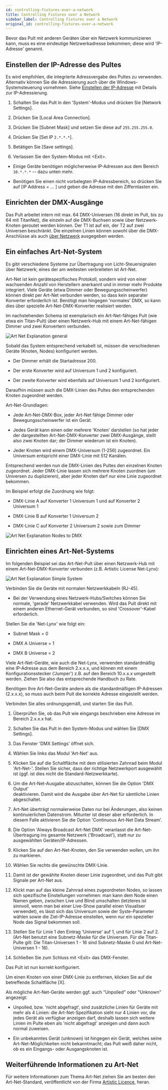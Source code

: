 ```yaml
---
id: controlling-fixtures-over-a-network
title: Controlling Fixtures over a Network
sidebar_label: Controlling Fixtures over a Network
original_id: controlling-fixtures-over-a-network
---
```


Bevor das Pult mit anderen Geräten über ein Netzwerk kommunizieren kann,
muss es eine eindeutige Netzwerkadresse bekommen; diese wird
'IP-Adresse' genannt.

Einstellen der IP-Adresse des Pultes
------------------------------------

Es wird empfohlen, die integrierte Adressvergabe des Pultes zu
verwenden. Alternativ können Sie die Adressierung auch über die
Windows-Systemsteuerung vornehmen. Siehe [Einstellen der IP-Adresse](a-quick-guide-to-ip-addressing.md#einstellen-der-ip-adresse) mit 
Details zur IP-Adressierung.

1. 	Schalten Sie das Pult in den 'System'-Modus und drücken Sie
	\[Network Settings\].

2.	Drücken Sie \[Local Area Connection\].

3.	Drücken Sie \[Subnet Mask\] und setzen Sie diese auf `255.255.255.0`.

4.	Drücken Sie \[Set IP `2.*.*.*`\].

5.	Betätigen Sie \[Save settings\].

6.	Verlassen Sie den System-Modus mit \<Exit\>.

- 	Einige Geräte benötigen möglicherweise IP-Adressen aus dem 
	Bereich `10.*.*.*` -- dazu unten mehr.

-   Benötigen Sie einen nicht vorbelegten IP-Adressbereich, so drücken
	Sie auf \[IP Address = ... \] und geben die Adresse mit den Zifferntasten ein.

Einrichten der DMX-Ausgänge
---------------------------

Das Pult arbeitet intern mit max. 64 DMX-Universen (16 direkt im Pult,
bis zu 64 mit TitanNet), die einzeln auf die DMX-Buchsen sowie über
Netzwerk-Knoten geroutet werden können. Der T1 ist auf ein, der T2 auf
zwei Universen beschränkt. Die einzelnen Linien können sowohl über die 
DMX-Anschlüsse als auch [über Netzwerk](../networking/controlling-fixtures-over-a-network.md) ausgegeben werden.

Ein einfaches Art-Net-System
----------------------------

Es gibt verschiedene Systeme zur Übertragung von Licht-Steuersignalen
über Netzwerk; eines der am weitesten verbreiteten ist Art-Net.

Art-Net ist kein gerätespezifisches Protokoll, sondern wird von einer
wachsenden Anzahl von Herstellern anerkannt und in immer mehr Produkte
integriert. Viele Geräte (etwa Dimmer oder Bewegungsscheinwerfer) können
direkt per Art-Net verbunden werden, so dass kein separater Konverter
erforderlich ist. Benötigt man hingegen 'normales' DMX, so kann dies
über spezielle Art-Net-DMX-Konverter realisiert werden.

Im nachstehenden Schema ist exemplarisch ein Art-Net-fähiges Pult (wie
etwa ein Titan-Pult) über einen Netzwerk-Hub mit einem Art-Net-fähigen
Dimmer und zwei Konvertern verbunden.

![Art Net Explanation general](/docs/images/Art-Net-Explanation-general.jpeg)

Sobald das System entsprechend verkabelt ist, müssen die verschiedenen
Geräte (Knoten, Nodes) konfiguriert werden.

-   Der Dimmer erhält die Startadresse 200.

-   Der erste Konverter wird auf Universum 1 und 2 konfiguriert.

-   Der zweite Konverter wird ebenfalls auf Universum 1 und 2
    konfiguriert.

Daraufhin müssen auch die DMX-Linien des Pultes den entsprechenden
Knoten zugeordnet werden.

Art-Net-Grundlagen:

-   Jede Art-Net-DMX-Box, jeder Art-Net fähige Dimmer oder
    Bewegungsscheinwerfer ist ein Gerät.

-   Jedes Gerät kann einen oder mehrere 'Knoten' darstellen (so hat
    jeder der dargestellten Art-Net-DMX-Konverter zwei DMX-Ausgänge,
    stellt also zwei Knoten dar; der Dimmer wiederum ist ein Knoten).

-   Jeder Knoten wird einem DMX-Universum (1-256) zugeordnet. Ein
    Universum entspricht einer DMX-Linie mit 512 Kanälen.

Entsprechend werden nun die DMX-Linien des Pultes den einzelnen Knoten
zugeordnet. Jeder DMX-Linie lassen sich mehrere Knoten zuordnen (um
Universen zu duplizieren), aber jeder Knoten darf nur eine Linie
zugeordnet bekommen.

Im Beispiel erfolgt die Zuordnung wie folgt:

-   DMX-Linie A auf Konverter 1 Universum 1 und auf Konverter 2
    Universum 1

-   DMX-Linie B auf Konverter 1 Universum 2

-   DMX-Linie C auf Konverter 2 Universum 2 sowie zum Dimmer

![Art Net Explanation Nodes to DMX](/docs/images/Art-Net-Explanation-Nodes-to-DMX.jpeg)

Einrichten eines Art-Net-Systems
--------------------------------

Im folgenden Beispiel sei das Art-Net-Pult über einen Netzwerk-Hub mit
einem Art-Net-DMX-Konverter verbunden (z.B. Artistic License Net-Lynx):

![Art Net Explanation Simple System](/docs/images/Art-Net-Explanation-Simple-System.jpeg)

Verbinden Sie die Geräte mit normalen Netzwerkkabeln (RJ-45).

-   Bei der Verwendung eines Netzwerk-Hubs/Switches können Sie normale,
    'gerade' Netzwerkkabel verwenden. Wird das Pult direkt mit einem
    anderen Ethernet-Gerät verbunden, so sind 'Crossover'-Kabel
    erforderlich.

Stellen Sie die 'Net-Lynx' wie folgt ein:

-   Subnet Mask = 0

-   DMX A Universe = 1

-   DMX B Universe = 2

Viele Art-Net-Geräte, wie auch die Net-Lynx, verwenden standard­mäßig
eine IP-Adresse aus dem Bereich 2.x.x.x, und können mit einem
Konfigurationsstecker ('Jumper') z.B. auf den Bereich 10.x.x.x
umgestellt werden. Ziehen Sie also das entsprechende Handbuch zu Rate.

Benötigen Ihre Art-Net-Geräte andere als die standardmäßigen IP-Adressen
(2.x.x.x), so muss auch beim Pult die korrekte Adresse eingestellt werden.

Verbinden Sie alles ordnungsgemäß, und starten Sie das Pult.

1.	Überprüfen Sie, ob das Pult wie eingangs beschrieben eine Adresse im
	Bereich 2.x.x.x hat.

2.	Schalten Sie das Pult in den System-Modus und wählen Sie \[DMX
	Settings\].

3.	Das Fenster 'DMX Settings' öffnet sich.

4.	Wählen Sie links das Modul 'Art-Net' aus.

5.	Klicken Sie auf die Schaltfläche mit dem stilisierten Zahnrad beim
	Modul 'Art-Net-'. Stellen Sie sicher, dass der richtige Netzwerkport 
	ausgewählt ist (ggf. ist dies nicht die Standard-Netzwerkkarte).

6.	Um die Art-Net-Ausgabe abzuschalten, können Sie die Option 'DMX Output' 	
	deaktivieren. Damit wird die Ausgabe über Art-Net für sämtliche Linien
	abgeschaltet.

7.	Art-Net überträgt normalerweise Daten nur bei Änderungen, also
	keinen kontinuierlichen Datenstrom. Mitunter ist dieser aber
	erforderlich. In diesem Falle aktivieren Sie die Option 'Continuous
	Art-Net Data Stream'.

8.	Die Option 'Always Broadcast Art-Net DMX' veranlasst die
	Art-Net-Übertragung ins gesamte Netzwerk ('Broadcast'), statt nur zu
	ausgewählten Geräten/IP-Adressen.

9.	Klicken Sie auf den Art-Net-Knoten, den Sie verwenden wollen, um ihn zu
	markieren.

10. Wählen Sie rechts die gewünschte DMX-Linie.

11. Damit ist der gewählte Knoten dieser Linie zugeordnet, und das Pult
	gibt Signale per Art-Net aus.

12. Klickt man auf das kleine Zahnrad eines zugeordneten Nodes, so lassen 
	sich spezifische Einstellungen vornehmen: man kann dem Node einen 
	Namen geben, zwischen Live und Blind umschalten (letzteres ist sinnvoll,
	wenn man bei einer Live-Show parallel einen Visualiser verwendet), es
	lässt sich das Universum sowie der Syste-Parameter wählen sowie die 
	Ziel-IP-Adresse einstellen, wenn nur ein spezieller Node das Signal
	bekommen soll.

13.	Stellen Sie für Linie 1 den Eintrag 'Universe' auf 1, und für Linie
	2 auf 2. (Art-Net benutzt eine Subnetz-Maske für die Universen. Für die
	Titan-Pulte gilt: Die Titan-Universen 1 - 16 sind Subnetz-Maske 0 und Art-Net-Universen 1 - 16).

14. Schließen Sie zum Schluss mit \<Exit\> das DMX-Fenster.

Das Pult ist nun korrekt konfiguriert.

Um einen Knoten von einer DMX-Linie zu entfernen, klicken Sie auf die
betreffende Schaltfläche \[X\].

Als mögliche Art-Net-Geräte werden ggf. auch \"Unpolled\" oder
\"Unknown\" angezeigt:

-   Unpolled, bzw. 'nicht abgefragt', sind zusätzliche Linien für Geräte
    mit mehr als 4 Linien: die Art-Net-Spezifikation sieht nur 4
    Linien vor, die jedes Gerät als verfügbar anzeigen darf, deshalb
    lassen sich weitere Linien im Pulte eben als 'nicht abgefragt'
    anzeigen und dann auch normal zuweisen.

-   Ein unbekanntes Gerät (unknown) ist hingegen ein Gerät, welches
    seine Art-Net-Möglichkeiten nicht bekanntmacht; das Pult weiß
    daher nicht, ob es ein Eingangs- oder Ausgangsknoten ist.

Weiterführende Informationen zu Art-Net
---------------------------------------

Für weitere Informationen zum Thema Art-Net ziehen Sie am besten den
Art-Net-Standard, veröffentlicht von der Firma [Artistic Licence](http://www.artisticlicence.com), heran.
